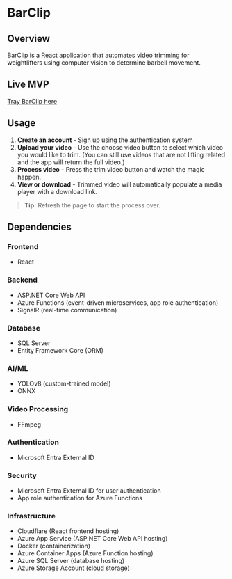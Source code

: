 # BarClip

## Overview
BarClip is a React application that automates video trimming for weightlifters using computer vision to determine barbell movement.

## Live MVP
[Tray BarClip here](barclip.com)

## Usage
1. **Create an account** - Sign up using the authentication system
2. **Upload your video** - Use the choose video button to select which video you would like to trim. (You can still use videos that are not lifting related and the app will return the full video.)
3. **Process video** - Press the trim video button and watch the magic happen.
4. **View or download** - Trimmed video will automatically populate a media player with a download link.

> **Tip:** Refresh the page to start the process over.

## Dependencies

### Frontend
- React

### Backend
- ASP.NET Core Web API
- Azure Functions (event-driven microservices, app role authentication)
- SignalR (real-time communication)

### Database
- SQL Server
- Entity Framework Core (ORM)

### AI/ML
- YOLOv8 (custom-trained model)
- ONNX

### Video Processing
- FFmpeg

### Authentication
- Microsoft Entra External ID

### Security
- Microsoft Entra External ID for user authentication
- App role authentication for Azure Functions

### Infrastructure
- Cloudflare (React frontend hosting)
- Azure App Service (ASP.NET Core Web API hosting)
- Docker (containerization)
- Azure Container Apps (Azure Function hosting)
- Azure SQL Server (database hosting)
- Azure Storage Account (cloud storage)